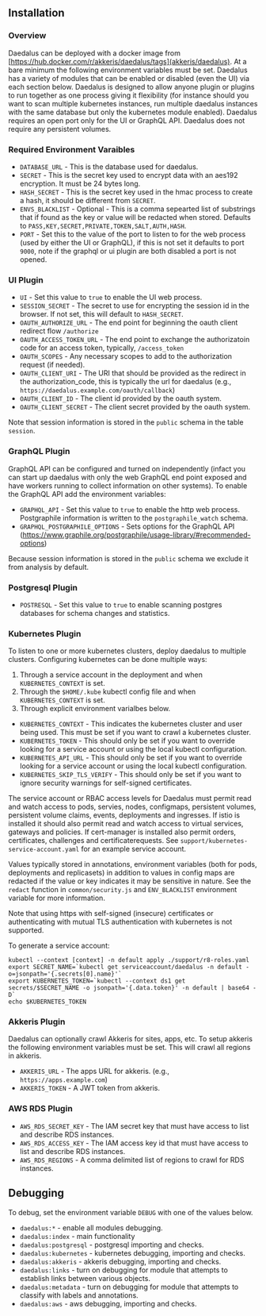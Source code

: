 ## Installation

### Overview

Daedalus can be deployed with a docker image from [https://hub.docker.com/r/akkeris/daedalus/tags](akkeris/daedalus). At a bare minimum the following environment variables must be set.  Daedalus has a variety of modules that can be enabled or disabled (even the UI) via each section below. Daedalus is designed to allow anyone plugin or plugins to run together as one process giving it flexibility (for instance should you want to scan multiple kubernetes instances, run multiple daedalus instances with the same database but only the kubernetes module enabled). Daedalus requires an open port only for the UI or GraphQL API. Daedalus does not require any persistent volumes.

### Required Environment Varaibles

 *  `DATABASE_URL` - This is the database used for daedalus. 
 *  `SECRET` - This is the secret key used to encrypt data with an aes192 encryption. It must be 24 bytes long.
 *  `HASH_SECRET` - This is the secret key used in the hmac process to create a hash, it should be different from `SECRET`.
 *  `ENVS_BLACKLIST` - Optional - This is a comma sepearted list of substrings that if found as the key or value will be redacted when stored. Defaults to `PASS,KEY,SECRET,PRIVATE,TOKEN,SALT,AUTH,HASH`.
 *  `PORT` - Set this to the value of the port to listen to for the web process (used by either the UI or GraphQL), if this is not set it defaults to port `9000`, note if the graphql or ui plugin are both disabled a port is not opened.

### UI Plugin

 *  `UI` - Set this value to `true` to enable the UI web process.
 *  `SESSION_SECRET` - The secret to use for encrypting the session id in the browser. If not set, this will default to `HASH_SECRET`.
 *  `OAUTH_AUTHORIZE_URL` - The end point for beginning the oauth client redirect flow `/authorize`
 *  `OAUTH_ACCESS_TOKEN_URL` - The end point to exchange the authorizatoin code for an access token, typically, `/access_token`
 *  `OAUTH_SCOPES` - Any necessary scopes to add to the authorization request (if needed).
 *  `OAUTH_CLIENT_URI` - The URI that should be provided as the redirect in the authorization_code, this is typically the url for daedalus (e.g., `https://daedalus.example.com/oauth/callback`)
 *  `OAUTH_CLIENT_ID` - The client id provided by the oauth system.
 *  `OAUTH_CLIENT_SECRET` - The client secret provided by the oauth system.

 Note that session information is stored in the `public` schema in the table `session`.

### GraphQL Plugin

GraphQL API can be configured and turned on independently (infact you can start up daedalus with only the web GraphQL end point exposed and have workers running to collect information on other systems).  To enable the GraphQL API add the environment variables:

 *  `GRAPHQL_API` - Set this value to `true` to enable the http web process. Postgraphile information is written to the `postgraphile_watch` schema.
 *  `GRAPHQL_POSTGRAPHILE_OPTIONS` - Sets options for the GraphQL API (https://www.graphile.org/postgraphile/usage-library/#recommended-options)

Because session information is stored in the `public` schema we exclude it from analysis by default.

### Postgresql Plugin

 *  `POSTRESQL` - Set this value to `true` to enable scanning postgres databases for schema changes and statistics.

### Kubernetes Plugin

To listen to one or more kubernetes clusters, deploy daedalus to multiple clusters. Configuring kubernetes can be done multiple ways:

 1. Through a service account in the deployment and when `KUBERNETES_CONTEXT` is set. 
 2. Through the `$HOME/.kube` kubectl config file and when `KUBERNETES_CONTEXT` is set.
 3. Through explicit environment varialbes below.

 *  `KUBERNETES_CONTEXT` - This indicates the kubernetes cluster and user being used. This must be set if you want to crawl a kubernetes cluster.
 *  `KUBERNETES_TOKEN` - This should only be set if you want to override looking for a service account or using the local kubectl configuration.
 *  `KUBERNETES_API_URL` - This should only be set if you want to override looking for a service account or using the local kubectl configuration.
 *  `KUBERNETES_SKIP_TLS_VERIFY` - This should only be set if you want to ignore security warnings for self-signed certificates.

The service account or RBAC access levels for Daedalus must permit read and watch access to pods, servies, nodes, configmaps, persistent volumes, persistent volume claims, events, deployments and ingresses. If istio is installed it should also permit read and watch access to virtual services, gateways and policies.  If cert-manager is installed also permit orders, certificates, challenges and certificaterequests.  See `support/kubernetes-service-account.yaml` for an example service account.

Values typically stored in annotations, environment variables (both for pods, deployments and replicasets) in addition to values in config maps are redacted if the value or key indicates it may be sensitive in nature.  See the `redact` function in `common/security.js` and `ENV_BLACKLIST` environment variable for more information.

Note that using https with self-signed (insecure) certificates or authenticating with mutual TLS authentication with kubernetes is not supported.

To generate a service account:

```
kubectl --context [context] -n default apply ./support/r8-roles.yaml
export SECRET_NAME=`kubectl get serviceaccount/daedalus -n default -o=jsonpath='{.secrets[0].name}'`
export KUBERNETES_TOKEN=`kubectl --context ds1 get secrets/$SECRET_NAME -o jsonpath='{.data.token}' -n default | base64 -D` 
echo $KUBERNETES_TOKEN
```

### Akkeris Plugin

Daedalus can optionally crawl Akkeris for sites, apps, etc. To setup akkeris the following environment variables must be set. This will crawl all regions in akkeris.

 *  `AKKERIS_URL` - The apps URL for akkeris. (e.g., `https://apps.example.com`)
 *  `AKKERIS_TOKEN` - A JWT token from akkeris.

### AWS RDS Plugin

 *  `AWS_RDS_SECRET_KEY` - The IAM secret key that must have access to list and describe RDS instances.
 *  `AWS_RDS_ACCESS_KEY` - The IAM access key id that must have access to list and describe RDS instances.
 *  `AWS_RDS_REGIONS` - A comma delimited list of regions to crawl for RDS instances.

## Debugging

To debug, set the environment variable `DEBUG` with one of the values below.

 *  `daedalus:*` - enable all modules debugging.
 *  `daedalus:index` - main functionality
 *  `daedalus:postgresql` - postgresql importing and checks.
 *  `daedalus:kubernetes` - kubernetes debugging, importing and checks.
 *  `daedalus:akkeris` - akkeris debugging, importing and checks.
 *  `daedalus:links` - turn on debugging for module that attempts to establish links between various objects.
 *  `daedalus:metadata` - turn on debugging for module that attempts to classify with labels and annotations.
 *  `daedalus:aws` - aws debugging, importing and checks.

